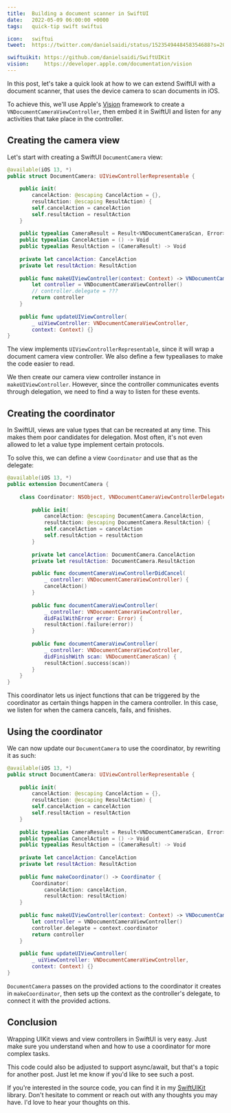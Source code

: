 ```yaml
---
title:  Building a document scanner in SwiftUI
date:   2022-05-09 06:00:00 +0000
tags:   quick-tip swift swiftui

icon:   swiftui
tweet:  https://twitter.com/danielsaidi/status/1523549448458354688?s=20&t=bGaXlye_gZRmIMHzE1lWGw

swiftuikit: https://github.com/danielsaidi/SwiftUIKit
vision:     https://developer.apple.com/documentation/vision
---
```


In this post, let's take a quick look at how to we can extend SwiftUI with a document scanner, that uses the device camera to scan documents in iOS.

To achieve this, we'll use Apple's [Vision]({{page.vision}}) framework to create a `VNDocumentCameraViewController`, then embed it in SwiftUI and listen for any activities that take place in the controller.


## Creating the camera view

Let's start with creating a SwiftUI `DocumentCamera` view:

```swift
@available(iOS 13, *)
public struct DocumentCamera: UIViewControllerRepresentable {
    
    public init(
        cancelAction: @escaping CancelAction = {},
        resultAction: @escaping ResultAction) {
        self.cancelAction = cancelAction
        self.resultAction = resultAction
    }
    
    public typealias CameraResult = Result<VNDocumentCameraScan, Error>
    public typealias CancelAction = () -> Void
    public typealias ResultAction = (CameraResult) -> Void
    
    private let cancelAction: CancelAction
    private let resultAction: ResultAction
        
    public func makeUIViewController(context: Context) -> VNDocumentCameraViewController {
        let controller = VNDocumentCameraViewController()
        // controller.delegate = ???
        return controller
    }
    
    public func updateUIViewController(
        _ uiViewController: VNDocumentCameraViewController,
        context: Context) {}
}
```

The view implements `UIViewControllerRepresentable`, since it will wrap a document camera view controller. We also define a few typealiases to make the code easier to read.

We then create our camera view controller instance in `makeUIViewController`. However, since the controller communicates events through delegation, we need to find a way to listen for these events.


## Creating the coordinator

In SwiftUI, views are value types that can be recreated at any time. This makes them poor candidates for delegation. Most often, it's not even allowed to let a value type implement certain protocols.

To solve this, we can define a view `Coordinator` and use that as the delegate:

```swift
@available(iOS 13, *)
public extension DocumentCamera {
    
    class Coordinator: NSObject, VNDocumentCameraViewControllerDelegate {
        
        public init(
            cancelAction: @escaping DocumentCamera.CancelAction,
            resultAction: @escaping DocumentCamera.ResultAction) {
            self.cancelAction = cancelAction
            self.resultAction = resultAction
        }
        
        private let cancelAction: DocumentCamera.CancelAction
        private let resultAction: DocumentCamera.ResultAction

        public func documentCameraViewControllerDidCancel(
            _ controller: VNDocumentCameraViewController) {
            cancelAction()
        }
        
        public func documentCameraViewController(
            _ controller: VNDocumentCameraViewController,
            didFailWithError error: Error) {
            resultAction(.failure(error))
        }
        
        public func documentCameraViewController(
            _ controller: VNDocumentCameraViewController,
            didFinishWith scan: VNDocumentCameraScan) {
            resultAction(.success(scan))
        }
    }
}
```

This coordinator lets us inject functions that can be triggered by the coordinator as certain things happen in the camera controller. In this case, we listen for when the camera cancels, fails, and finishes.


## Using the coordinator

We can now update our `DocumentCamera` to use the coordinator, by rewriting it as such:

```swift
@available(iOS 13, *)
public struct DocumentCamera: UIViewControllerRepresentable {
    
    public init(
        cancelAction: @escaping CancelAction = {},
        resultAction: @escaping ResultAction) {
        self.cancelAction = cancelAction
        self.resultAction = resultAction
    }
    
    public typealias CameraResult = Result<VNDocumentCameraScan, Error>
    public typealias CancelAction = () -> Void
    public typealias ResultAction = (CameraResult) -> Void
    
    private let cancelAction: CancelAction
    private let resultAction: ResultAction
        
    public func makeCoordinator() -> Coordinator {
        Coordinator(
            cancelAction: cancelAction,
            resultAction: resultAction)
    }
    
    public func makeUIViewController(context: Context) -> VNDocumentCameraViewController {
        let controller = VNDocumentCameraViewController()
        controller.delegate = context.coordinator
        return controller
    }
    
    public func updateUIViewController(
        _ uiViewController: VNDocumentCameraViewController,
        context: Context) {}
}
```

`DocumentCamera` passes on the provided actions to the coordinator it creates in `makeCoordinator`, then sets up the context as the controller's delegate, to connect it with the provided actions.


## Conclusion

Wrapping UIKit views and view controllers in SwiftUI is very easy. Just make sure you understand when and how to use a coordinator for more complex tasks.

This code could also be adjusted to support async/await, but that's a topic for another post. Just let me know if you'd like to see such a post.

If you're interested in the source code, you can find it in my [SwiftUIKit]({{page.swiftuikit}}) library. Don't hesitate to comment or reach out with any thoughts you may have. I'd love to hear your thoughts on this.